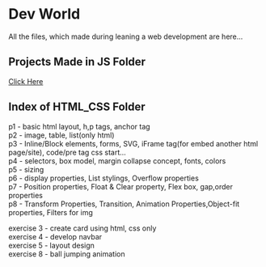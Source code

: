 # Dev World
 All the files, which made during leaning a web development are here...

## Projects Made in JS Folder
[Click Here](https://iamflame03.github.io/WebDev-Notes/JS/07_projects/index.html)
##  Index of HTML_CSS Folder
p1 - basic html layout, h,p tags, anchor tag <br>
p2 - image, table, list(only html)<br>
p3 - Inline/Block elements, forms, SVG, iFrame tag(for embed another html page/site), code/pre tag
css start...<br>
p4 - selectors, box model, margin collapse concept, fonts, colors<br>
p5 - sizing<br>
p6 - display properties, List stylings, Overflow properties<br>
p7 - Position properties, Float & Clear property, Flex box, gap,order properties<br>
p8 - Transform Properties, Transition, Animation Properties,Object-fit properties, Filters for img<br>

exercise 3 - create card using html, css only<br>
exercise 4 - develop navbar<br>
exercise 5 - layout design<br>
exercise 8 - ball jumping animation <br>
